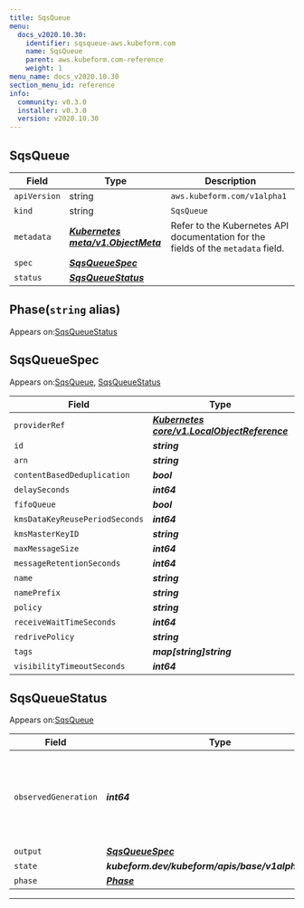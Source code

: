 ```yaml
---
title: SqsQueue
menu:
  docs_v2020.10.30:
    identifier: sqsqueue-aws.kubeform.com
    name: SqsQueue
    parent: aws.kubeform.com-reference
    weight: 1
menu_name: docs_v2020.10.30
section_menu_id: reference
info:
  community: v0.3.0
  installer: v0.3.0
  version: v2020.10.30
---
```


## SqsQueue
| Field | Type | Description |
| ------ | ----- | ----------- |
| `apiVersion` | string | `aws.kubeform.com/v1alpha1` |
|    `kind` | string | `SqsQueue` |
| `metadata` | ***[Kubernetes meta/v1.ObjectMeta](https://v1-18.docs.kubernetes.io/docs/reference/generated/kubernetes-api/v1.18/#objectmeta-v1-meta)***|Refer to the Kubernetes API documentation for the fields of the `metadata` field.|
| `spec` | ***[SqsQueueSpec](#sqsqueuespec)***||
| `status` | ***[SqsQueueStatus](#sqsqueuestatus)***||
## Phase(`string` alias)

Appears on:[SqsQueueStatus](#sqsqueuestatus)

## SqsQueueSpec

Appears on:[SqsQueue](#sqsqueue), [SqsQueueStatus](#sqsqueuestatus)

| Field | Type | Description |
| ------ | ----- | ----------- |
| `providerRef` | ***[Kubernetes core/v1.LocalObjectReference](https://v1-18.docs.kubernetes.io/docs/reference/generated/kubernetes-api/v1.18/#localobjectreference-v1-core)***||
| `id` | ***string***||
| `arn` | ***string***| ***(Optional)*** |
| `contentBasedDeduplication` | ***bool***| ***(Optional)*** |
| `delaySeconds` | ***int64***| ***(Optional)*** |
| `fifoQueue` | ***bool***| ***(Optional)*** |
| `kmsDataKeyReusePeriodSeconds` | ***int64***| ***(Optional)*** |
| `kmsMasterKeyID` | ***string***| ***(Optional)*** |
| `maxMessageSize` | ***int64***| ***(Optional)*** |
| `messageRetentionSeconds` | ***int64***| ***(Optional)*** |
| `name` | ***string***| ***(Optional)*** |
| `namePrefix` | ***string***| ***(Optional)*** |
| `policy` | ***string***| ***(Optional)*** |
| `receiveWaitTimeSeconds` | ***int64***| ***(Optional)*** |
| `redrivePolicy` | ***string***| ***(Optional)*** |
| `tags` | ***map[string]string***| ***(Optional)*** |
| `visibilityTimeoutSeconds` | ***int64***| ***(Optional)*** |
## SqsQueueStatus

Appears on:[SqsQueue](#sqsqueue)

| Field | Type | Description |
| ------ | ----- | ----------- |
| `observedGeneration` | ***int64***| ***(Optional)*** Resource generation, which is updated on mutation by the API Server.|
| `output` | ***[SqsQueueSpec](#sqsqueuespec)***| ***(Optional)*** |
| `state` | ***kubeform.dev/kubeform/apis/base/v1alpha1.State***| ***(Optional)*** |
| `phase` | ***[Phase](#phase)***| ***(Optional)*** |
---
